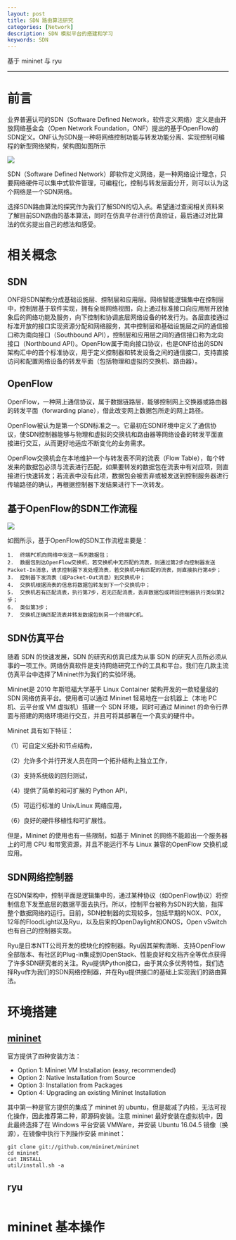 ```yaml
---
layout: post
title: SDN 路由算法研究
categories: [Network]
description: SDN 模拟平台的搭建和学习
keywords: SDN
---
```


基于 mininet 与 ryu

---

# 前言
业界普遍认可的SDN（Software Defined Network，软件定义网络）定义是由开放网络基金会（Open Network Foundation，ONF）提出的基于OpenFlow的SDN定义。ONF认为SDN是一种将网络控制功能与转发功能分离、实现控制可编程的新型网络架构，架构图如图所示

![](https://github.com/desti-nation/desti-nation.github.io/raw/master/images/posts/sdn/sdn.png)

SDN（Software Defined Network）即软件定义网络，是一种网络设计理念，只要网络硬件可以集中式软件管理，可编程化，控制与转发层面分开，则可以认为这个网络是一个SDN网络。

选择SDN路由算法的探究作为我们了解SDN的切入点。希望通过查阅相关资料来了解目前SDN路由的基本算法，同时在仿真平台进行仿真验证，最后通过对比算法的优劣提出自己的想法和感受。

# 相关概念
## SDN

ONF将SDN架构分成基础设施层、控制层和应用层。网络智能逻辑集中在控制层中，控制层基于软件实现，拥有全局网络视图，向上通过标准接口向应用层开放抽象后的网络功能及服务，向下控制和协调底层网络设备的转发行为。各层直接通过标准开放的接口实现资源分配和网络服务，其中控制层和基础设施层之间的通信接口称为南向接口（Southbound API），控制层和应用层之间的通信接口称为北向接口（Northbound API）。OpenFlow属于南向接口协议，也是ONF给出的SDN架构汇中的首个标准协议，用于定义控制器和转发设备之间的通信接口，支持直接访问和配置网络设备的转发平面（包括物理和虚拟的交换机、路由器）。

## OpenFlow

OpenFlow，一种网上通信协议，属于数据链路层，能够控制网上交换器或路由器的转发平面（forwarding plane），借此改变网上数据包所走的网上路径。

OpenFlow被认为是第一个SDN标准之一。它最初在SDN环境中定义了通信协议，使SDN控制器能够与物理和虚拟的交换机和路由器等网络设备的转发平面直接进行交互，从而更好地适应不断变化的业务需求。

OpenFlow交换机会在本地维护一个与转发表不同的流表（Flow Table），每个转发来的数据包必须与流表进行匹配，如果要转发的数据包在流表中有对应项，则直接进行快速转发；若流表中没有此项，数据包会被丢弃或被发送到控制服务器进行传输路径的确认，再根据控制器下发结果进行下一次转发。

## 基于OpenFlow的SDN工作流程

![](https://github.com/desti-nation/desti-nation.github.io/raw/master/images/posts/sdn/openflow.png)

如图所示，基于OpenFlow的SDN工作流程主要是：

    1.	终端PC机向网络中发送一系列数据包；
    2.	数据包到达OpenFlow交换机，若交换机中无匹配的流表，则通过第2步向控制器发送Packet-In消息，请求控制器下发处理流表，若交换机中有匹配的流表，则直接执行第4步；
    3.	控制器下发流表（或Packet-Out消息）到交换机中；
    4.	交换机根据流表的信息将数据包转发到下一个交换机中；
    5.	交换机若有匹配流表，执行第7步，若无匹配流表，丢弃数据包或转回控制器执行类似第2步；
    6.	类似第3步；
    7.	交换机正确匹配流表并转发数据包到另一个终端PC机。

## SDN仿真平台
随着 SDN 的快速发展，SDN 的研究和仿真已成为从事 SDN 的研究人员所必须从事的一项工作。网络仿真软件是支持网络研究工作的工具和平台。我们在几款主流仿真平台中选择了Mininet作为我们的实验环境。

Mininet是 2010 年斯坦福大学基于 Linux Container 架构开发的一款轻量级的 SDN 网络仿真平台。使用者可以通过 Mininet 轻易地在一台机器上（本地 PC 机、云平台或 VM 虚拟机）搭建一个 SDN 环境，同时可通过 Mininet 的命令行界面与搭建的网络环境进行交互，并且可将其部署在一个真实的硬件中。 

Mininet 具有如下特征：

（1）可自定义拓扑和节点结构，

（2）允许多个并行开发人员在同一个拓扑结构上独立工作，

（3）支持系统级的回归测试，

（4）提供了简单的和可扩展的 Python API，

（5）可运行标准的 Unix/Linux 网络应用，

（6）良好的硬件移植性和可扩展性。

但是，Mininet 的使用也有一些限制，如基于 Mininet 的网络不能超出一个服务器上的可用 CPU 和带宽资源，并且不能运行不与 Linux 兼容的OpenFlow 交换机或应用。

## SDN网络控制器

在SDN架构中，控制平面是逻辑集中的，通过某种协议（如OpenFlow协议）将控制信息下发至底层的数据平面去执行。所以，控制平台被称为SDN的大脑，指挥整个数据网络的运行。目前，SDN控制器的实现较多，包括早期的NOX、POX，12年的FloodLight以及Ryu，以及后来的OpenDaylight和ONOS，Open vSwitch也有自己的控制器实现。

Ryu是日本NTT公司开发的模块化的控制器。Ryu因其架构清晰、支持OpenFlow全部版本、有社区的Plug-in集成到OpenStack、性能良好和文档齐全等优点获得了许多SDN研究者的关注。Ryu提供Python接口，由于其众多优秀特性，我们选择Ryu作为我们的SDN网络控制器，并在Ryu提供接口的基础上实现我们的路由算法。

# 环境搭建

## [mininet](http://mininet.org/download/)

官方提供了四种安装方法：
- Option 1: Mininet VM Installation (easy, recommended)
- Option 2: Native Installation from Source
- Option 3: Installation from Packages
- Option 4: Upgrading an existing Mininet Installation

其中第一种是官方提供的集成了 mininet 的 ubuntu，但是裁减了内核，无法可视化操作，因此推荐第二种，即源码安装。注意 mininet 最好安装在虚拟机中，因此最终选择了在 Windows 平台安装 VMWare，并安装 Ubuntu 16.04.5 镜像（换源），在镜像中执行下列操作安装 mininet：

```
git clone git://github.com/mininet/mininet
cd mininet
cat INSTALL
util/install.sh -a
```

## ryu
```

```

# mininet 基本操作






